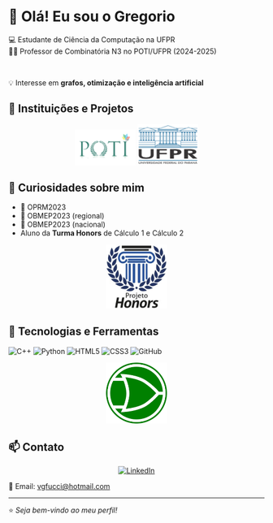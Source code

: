 # 👋 Olá! Eu sou o Gregorio

💻 Estudante de Ciência da Computação na UFPR  
👨‍🏫 Professor de Combinatória N3 no POTI/UFPR (2024-2025)  

<br>

💡 Interesse em **grafos, otimização e inteligência artificial**  

## 🏫 Instituições e Projetos  

<p align="center">
  <img src="POTI.png" alt="POTI" width="120">
  <img src="ufpr.jpg" alt="UFPR" width="120">
</p>

## 🚀 Curiosidades sobre mim  
- 🥇 OPRM2023  
- 🥇 OBMEP2023 (regional)  
- 🥈 OBMEP2023 (nacional)  
- Aluno da **Turma Honors** de Cálculo 1 e Cálculo 2  

<p align="center">
  <img src="honors_ufpr.jpg" alt="Turma Honors" width="120">
</p>

## 🔧 Tecnologias e Ferramentas  
![C++](https://img.shields.io/badge/C++-00599C?style=for-the-badge&logo=cplusplus&logoColor=white)
![Python](https://img.shields.io/badge/Python-3776AB?style=for-the-badge&logo=python&logoColor=white)
![HTML5](https://img.shields.io/badge/HTML5-E34F26?style=for-the-badge&logo=html5&logoColor=white)
![CSS3](https://img.shields.io/badge/CSS3-1572B6?style=for-the-badge&logo=css3&logoColor=white)
![GitHub](https://img.shields.io/badge/GitHub-181717?style=for-the-badge&logo=github&logoColor=white)

<p align="center">
  <img src="logisim.png" alt="Logisim" width="120">
</p>

## 📫 Contato  
<p align="center">
  <a href="https://www.linkedin.com/in/vin%C3%ADcius-gregorio-fucci-11356b354/">
    <img src="https://img.shields.io/badge/LinkedIn-0A66C2?style=for-the-badge&logo=linkedin&logoColor=white" alt="LinkedIn">
  </a>
</p>

📧 Email: vgfucci@hotmail.com  

---

⭐️ *Seja bem-vindo ao meu perfil!*  
